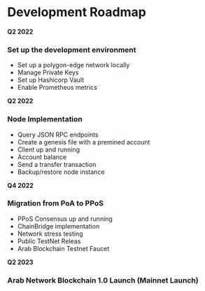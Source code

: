 # Development Roadmap

**Q2 2022**

### Set up the development environment

* Set up a polygon-edge network locally
* Manage Private Keys
* Set up Hashicorp Vault
* Enable Prometheus metrics

**Q2 2022**

### &#x20;**Node Implementation**

* Query JSON RPC endpoints
* Create a genesis file with a premined account
* Client up and running
* &#x20;Account balance
* Send a transfer transaction
* Backup/restore node instance

**Q4 2022**

### Migration from PoA to PPoS

* PPoS Consensus up and running
* ChainBridge implementation
* Network stress testing
* Public TestNet Releas
* Arab Blockchain Testnet Faucet

**Q2 2023**

### Arab Network Blockchain 1.0 Launch (Mainnet Launch)



####




